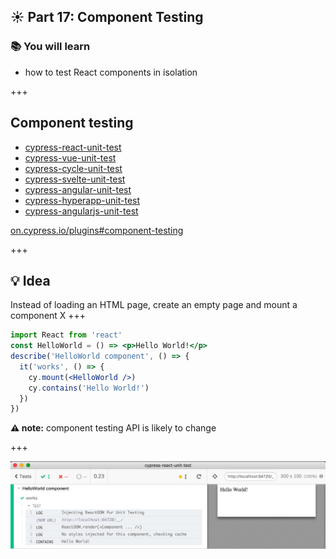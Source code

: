 ## ☀️ Part 17: Component Testing

### 📚 You will learn

- how to test React components in isolation

+++
## Component testing

* [cypress-react-unit-test](https://github.com/bahmutov/cypress-react-unit-test)
* [cypress-vue-unit-test](https://github.com/bahmutov/cypress-vue-unit-test)
* [cypress-cycle-unit-test](https://github.com/bahmutov/cypress-cycle-unit-test)
* [cypress-svelte-unit-test](https://github.com/bahmutov/cypress-svelte-unit-test)
* [cypress-angular-unit-test](https://github.com/bahmutov/cypress-angular-unit-test)
* [cypress-hyperapp-unit-test](https://github.com/bahmutov/cypress-hyperapp-unit-test)
* [cypress-angularjs-unit-test](https://github.com/bahmutov/cypress-angularjs-unit-test)

[on.cypress.io/plugins#component-testing](http://on.cypress.io/plugins#component-testing)

+++
## 💡 Idea

Instead of loading an HTML page, create an empty page and mount a component X
+++

```jsx
import React from 'react'
const HelloWorld = () => <p>Hello World!</p>
describe('HelloWorld component', () => {
  it('works', () => {
    cy.mount(<HelloWorld />)
    cy.contains('Hello World!')
  })
})
```

**⚠️ note:** component testing API is likely to change

+++

![Hello World component test](/slides/17-component-testing/img/hello-world.png)

